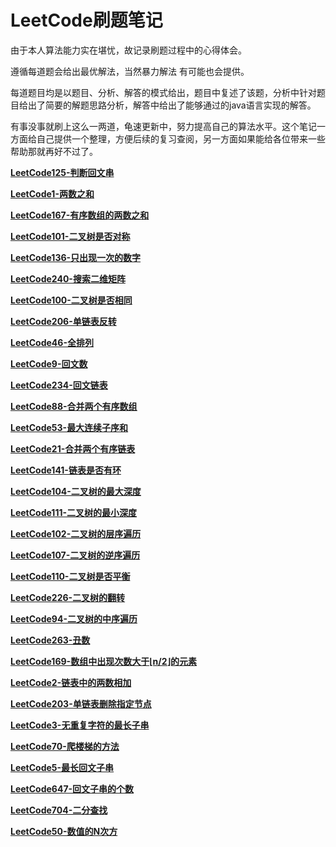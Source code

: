 # LeetCode刷题笔记

由于本人算法能力实在堪忧，故记录刷题过程中的心得体会。

遵循每道题会给出最优解法，当然暴力解法 有可能也会提供。

每道题目均是以题目、分析、解答的模式给出，题目中复述了该题，分析中针对题目给出了简要的解题思路分析，解答中给出了能够通过的java语言实现的解答。

有事没事就刷上这么一两道，龟速更新中，努力提高自己的算法水平。这个笔记一方面给自己提供一个整理，方便后续的复习查阅，另一方面如果能给各位带来一些帮助那就再好不过了。

[**LeetCode125-判断回文串**](https://github.com/isbing/leetcode/blob/master/problems/LeetCode125.md)

[**LeetCode1-两数之和**](https://github.com/isbing/leetcode/blob/master/problems/LeetCode1.md)

[**LeetCode167-有序数组的两数之和**](https://github.com/isbing/leetcode/blob/master/problems/LeetCode167.md)

[**LeetCode101-二叉树是否对称**](https://github.com/isbing/leetcode/blob/master/problems/LeetCode101.md)

[**LeetCode136-只出现一次的数字**](https://github.com/isbing/leetcode/blob/master/problems/LeetCode136.md)

[**LeetCode240-搜索二维矩阵**](https://github.com/isbing/leetcode/blob/master/problems/LeetCode240.md)

[**LeetCode100-二叉树是否相同**](https://github.com/isbing/leetcode/blob/master/problems/LeetCode100.md)

[**LeetCode206-单链表反转**](https://github.com/isbing/leetcode/blob/master/problems/LeetCode206.md)

[**LeetCode46-全排列**](https://github.com/isbing/leetcode/blob/master/problems/LeetCode46.md)

[**LeetCode9-回文数**](https://github.com/isbing/leetcode/blob/master/problems/LeetCode9.md)

[**LeetCode234-回文链表**](https://github.com/isbing/leetcode/blob/master/problems/LeetCode234.md)

[**LeetCode88-合并两个有序数组**](https://github.com/isbing/leetcode/blob/master/problems/LeetCode88.md)

[**LeetCode53-最大连续子序和**](https://github.com/isbing/leetcode/blob/master/problems/LeetCode53.md)

[**LeetCode21-合并两个有序链表**](https://github.com/isbing/leetcode/blob/master/problems/LeetCode21.md)

[**LeetCode141-链表是否有环**](https://github.com/isbing/leetcode/blob/master/problems/LeetCode141.md)

[**LeetCode104-二叉树的最大深度**](https://github.com/isbing/leetcode/blob/master/problems/LeetCode104.md)

[**LeetCode111-二叉树的最小深度**](https://github.com/isbing/leetcode/blob/master/problems/LeetCode111.md)

[**LeetCode102-二叉树的层序遍历**](https://github.com/isbing/leetcode/blob/master/problems/LeetCode102.md)

[**LeetCode107-二叉树的逆序遍历**](https://github.com/isbing/leetcode/blob/master/problems/LeetCode107.md)

[**LeetCode110-二叉树是否平衡**](https://github.com/isbing/leetcode/blob/master/problems/LeetCode110.md)

[**LeetCode226-二叉树的翻转**](https://github.com/isbing/leetcode/blob/master/problems/LeetCode226.md)

[**LeetCode94-二叉树的中序遍历**](https://github.com/isbing/leetcode/blob/master/problems/LeetCode94.md)

[**LeetCode263-丑数**](https://github.com/isbing/leetcode/blob/master/problems/LeetCode263.md)

[**LeetCode169-数组中出现次数大于⌊n/2⌋的元素**](https://github.com/isbing/leetcode/blob/master/problems/LeetCode169.md)

[**LeetCode2-链表中的两数相加**](https://github.com/isbing/leetcode/blob/master/problems/LeetCode2.md)

[**LeetCode203-单链表删除指定节点**](https://github.com/isbing/leetcode/blob/master/problems/LeetCode203.md)

[**LeetCode3-无重复字符的最长子串**](https://github.com/isbing/leetcode/blob/master/problems/LeetCode3.md)

[**LeetCode70-爬楼梯的方法**](https://github.com/isbing/leetcode/blob/master/problems/LeetCode70.md)

[**LeetCode5-最长回文子串**](https://github.com/isbing/leetcode/blob/master/problems/LeetCode5.md)

[**LeetCode647-回文子串的个数**](https://github.com/isbing/leetcode/blob/master/problems/LeetCode647.md)

[**LeetCode704-二分查找**](https://github.com/isbing/leetcode/blob/master/problems/LeetCode704.md)

[**LeetCode50-数值的N次方**](https://github.com/isbing/leetcode/blob/master/problems/LeetCode50.md)

